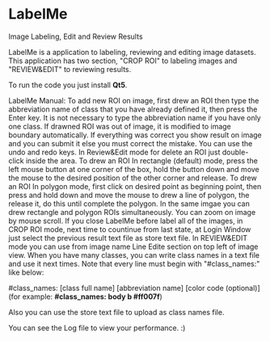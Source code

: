 # LabelMe
Image Labeling, Edit and Review Results

   LabelMe is a application to labeling, reviewing and editing image datasets.
   This application has two section, "CROP ROI" to labeling images and "REVIEW&EDIT" to reviewing results.
   
To run the code you just install **Qt5**.

LabelMe Manual:
  To add new ROI on image, first drew an ROI then type the abbreviation name of class that you have already defined it, then press the Enter key.
  It is not necessary to type the abbreviation name if you have only one class.
  If drawned ROI was out of image, it is modified to image boundary automatically.
  If everything was correct you show result on image and you can submit it else you must correct the mistake.
  You can use the undo and redo keys.
  In Review&Edit mode for delete an ROI just double-click inside the area.
  To drew an ROI In rectangle (default) mode, press the left mouse button at one corner of the box, hold the button down and move the mouse to the desired position of the other corner and release.
  To drew an ROI In polygon mode, first click on desired point as beginning point, then press and hold down and move the mouse to drew a line of polygon, the release it, do this until complete the polygon.
  In the same imgae you can drew rectangle and polygon ROIs simultaneously.
  You can zoom on image by mouse scroll.
  If you close LabelMe before label all of the images, in CROP ROI mode, next time to countinue  from last state, at Login Window just select the previous result text file as store text file. In REVIEW&EDIT mode you can use from image name Line Edite section on top left of image view.
  When you have many classes, you can write class names in a text file and use it next times. Note that every line must begin with "#class_names:" like below:

#class_names: [class full name] [abbreviation name] [color code (optional)]
(for example: **#class_names: body b #ff007f**)

Also you can use the store text file to upload as class names file.

You can see the Log file to view your performance. :)
